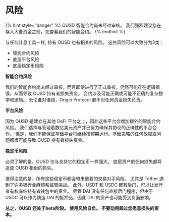 # 风险

{% hint style="danger" %}
OUSD 智能合约尚未经过审核。 我们强烈建议您在存入大量资金之前，先查看我们的智能合约。
{% endhint %}

与任何计息工具一样, 持有 OUSD 也有相关的风险。 这些风险可以大致分为3类：

* 智能合约风险
* 底层平台风险
* 底层稳定币风险

**智能合约风险**

我们的智能合约尚未经过审核，而且即使进行了正式审核，仍然可能存在逻辑错误，从而导致 OUSD 持有者损失资金。 合约涉及可能正确或可能不正确的复杂数学和逻辑。 无论谁对谁错，Origin Protocol 都不对任何资金损失负责。

**平台风险**

因为 OUSD 是建立在其他 DeFi 平台之上，因此这些平台会增加额外的智能合约风险。 我们选择与管理着数亿美元资产并已努力确保其协议的正确性的平台合作。 但是，我们不能保证基础平台将继续按预期运行。基础策略的任何故障或问题都很可能导致 OUSD 持有者损失资金。

**稳定币风险**

必须了解的是，OUSD 仅与支持它的稳定币一样强大。 底层资产的任何损失都将造成 OUSD 相似的损失。

值得注意的是，所有这些稳定币都会带来重要的交易对手风险。 尤其是 Tether 遇到了许多银行业麻烦和监管挑战。 此外，USDT 和 USDC 都有后门，可以让发行者有权冻结持有者钱包中的资金。 尽管 DAI 没有任何直接后门程序，但由于 USDC 可以作为铸造 DAI 的抵押品，因此 DAI 的资产也可能受到负面影响。

**总之，OUSD 还处于beta阶段。 使用风险自负。 不要动用超过您愿意损失的资本。**







